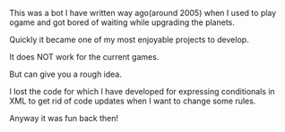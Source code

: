 This was a bot I have written way ago(around 2005) when I used to play ogame and got bored of waiting while upgrading the planets.

Quickly it became one of my most enjoyable projects to develop.

It does NOT work for the current games.

But can give you a rough idea.

I lost the code for which I have developed for expressing conditionals in XML to get rid of code updates when I want to change some rules.


Anyway it was fun back then!

